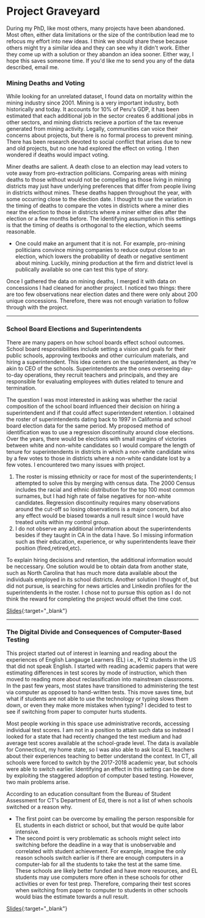 # Project Graveyard
During my PhD, like most others, many projects have been abandoned. Most often, either data limitations or the size of the contribution lead me to refocus my effort into new ideas. I think we should share these because others might try a similar idea and they can see why it didn't work. Either they come up with a solution or they abandon an idea sooner. Either way, I hope this saves someone time. If you'd like me to send you any of the data described, email me. 

### Mining Deaths and Voting 
While looking for an unrelated dataset, I found data on mortality within the mining industry since 2001. Mining is a very important industry, both historically and today. It accounts for 10% of Peru's GDP, it has been estimated that each additional job in the sector creates 6 additional jobs in other sectors, and mining districts recieve a portion of the tax revenue generated from mining activity. Legally, communities can voice their concerns about projects, but there is no formal process to prevent mining. There has been research devoted to social conflict that arises due to new and old projects, but no one had explored the effect on voting. I then wondered if deaths would impact voting.

Miner deaths are salient. A death close to an election may lead voters to vote away from pro-extraction politicians. Comparing areas with mining deaths to those without would not be compelling as those living in mining districts may just have underlying preferences that differ from people living in districts without mines. These deaths happen throughout the year, with some occurring close to the election date. I thought to use the variation in the timing of deaths to compare the votes in districts where a miner dies near the election to those in districts where a miner either dies after the election or a few months before. The identifying assumption in this settings is that the timing of deaths is orthogonal to the election, which seems reasonable. 
   * One could make an argument that it is not. For example, pro-mining politicians convince mining companies to reduce output close to an election, which lowers the probability of death or negative sentiment about mining. Luckily, mining production at the firm and district level is publically available so one can test this type of story. 

Once I gathered the data on mining deaths, I merged it with data on concessions I had cleaned for another project. I noticed two things: there are too few observations near election dates and there were only about 200 unique concessions. Therefore, there was not enough variation to follow through with the project. 

---

### School Board Elections and Superintendents
There are many papers on how school boards effect school outcomes. School board responsibilities include setting a vision and goals for their public schools, approving textbooks and other curriculum materials, and hiring a superintendent. This idea centers on the superintendent, as they're akin to CEO of the schools. Superintendents are the ones overseeing day-to-day operations, they recruit teachers and principals, and they are responsible for evaluating employees with duties related to tenure and termination. 

The question I was most interested in asking was whether the racial composition of the school board influenced their decision on hiring a superintendent and if that could affect superintendent retention. I obtained the roster of superintendents dating back to 1997 in California and school board election data for the same period. My proposed method of identification was to use a regression discontinuity around close elections. Over the years, there would be elections with small margins of victories between white and non-white candidates so I would compare the length of tenure for superintendents in districts in which a non-white candidate wins by a few votes to those in districts where a non-white candidate lost by a few votes. I encountered two many issues with project.

1. The roster is missing ethnicity or race for most of the superintendents; I attempted to solve this by merging with census data. The 2000 Census includes the racial and ethnic distribution for the top 100 most common surnames, but I had high rate of false negatives for non-white candidates. Regression discontinuity requires many observations around the cut-off so losing observations is a major concern, but also any effect would be biased towards a null result since I would have treated units within my control group. 
2. I do not observe any additional information about the superintendents besides if they taught in CA in the data I have. So I missing information such as their education, experience, or why superintendents leave their position (fired,retired,etc).

To explain hiring decisions and retention, the additional information would be neccessary. One solution would be to obtain data from another state, such as North Carolina that has much more data available about the individuals employed in its school districts. Another solution I thought of, but did not pursue, is searching for news articles and Linkedin profiles for the superintendents in the roster. I chose not to pursue this option as I do not think the reward for completing the project would offset the time cost. 

 [Slides](/research/supers_ESP.pdf){:target="_blank"}
 
---

### The Digital Divide and Consequences of Computer-Based Testing
This project started out of interest in learning and reading about the experiences of English Langauge Learners (EL) i.e., K-12 students in the US that did not speak English. I started with reading academic papers that were estimating differences in test scores by mode of instruction, which then moved to reading more about reclassification into mainstream classrooms. In the past few years, most states have transitioned to administering the test via computer as opposed to hand-written tests. This move saves time, but what if students are not able to use the technology or typing slows them down, or even they make more mistakes when typing? I decided to test to see if switching from paper to computer hurts students. 

Most people working in this space use administrative records, accessing individual test scores. I am not in a position to attain such data so instead I looked for a state that had recently changed the test medium and had average test scores available at the school-grade level. The data is available for Connecticut, my home state, so I was also able to ask local EL teachers about their experiences teaching to better understand the context. In CT, all schools were forced to switch by the 2017-2018 academic year, but schools were able to switch earlier. Identifying an effect in this setting can be done by exploiting the staggered adoption of computer based testing. However, two main problems arise. 

According to an education consultant from the Bureau of Student Assessment for CT's Department of Ed, there is not a list of when schools switched or a reason why.

* The first point can be overcome by emailing the person responsible for EL students in each district or school, but that would be quite labor intensive.
* The second point is very problematic as schools might select into switching before the deadline in a way that is unobservable and correlated with student achievement. For example, imagine the only reason schools switch earlier is if there are enough computers in a computer-lab for all the students to take the test at the same time. These schools are likely better funded and have more resources, and EL students may use computers more often in these schools for other activities or even for test prep. Therefore, comparing their test scores when switching from paper to computer to students in other schools would bias the estimate towards a null result. 

[Slides](/research/digital_divide.pdf){:target="_blank"}
